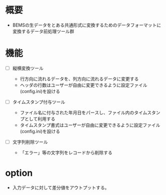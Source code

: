 # 概要
- BEMSの生データをとある共通形式に変換するためのデータフォーマットに変換するデータ前処理ツール群


# 機能
-[ ] 縦横変換ツール  
    - 行方向に流れるデータを、列方向に流れるデータに変更する  
    - ヘッダの行数はユーザーが自由に変更できるように設定ファイル(config.ini)を設ける  
    
-[ ] タイムスタンプ付与ツール  
    - ファイル名に付与された年月日をパースし、ファイル内のタイムスタンプとして利用する  
    - タイムスタンプ書式はユーザーが自由に変更できるように設定ファイル(config.ini)を設ける  
    
-[ ] 文字列削除ツール  
    - 「エラー」等の文字列をレコードから削除する  
    

# option
- 入力データに対して差分値をアウトプットする。